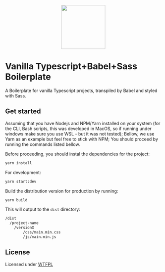   <div align="center">
    <img src="https://github.com/heldrida/vanilla-typescript-babel-sass-boilerplate/raw/master/static/images/logo.png?202007081552" width="142" height="auto"/>
  </div>

  # Vanilla Typescript+Babel+Sass Boilerplate
  
  A Boilerplate for vanilla Typescript projects, transpiled by Babel and styled with Sass.

  ## Get started

  Assuming that you have Nodejs and NPM/Yarn installed on your system (for the CLI, Bash scripts, this was developed in MacOS, so if running under windows make sure you use WSL - but it was not tested); Bellow, we use Yarn as an example but feel free to stick with NPM; You should proceed by running the commands listed bellow.

  Before proceeding, you should instal the dependencies for the project:

  ```bash
  yarn install
  ```

  For development:

  ```bash
  yarn start:dev
  ```

  Build the distribution version for production by running:

  ```bash
  yarn build
  ```

  This will output to the `dist` directory:

  ```txt
  /dist
    /project-name
      /versionX
          /css/main.min.css
          /js/main.min.js 
  ```

  ## License

  Licensed under [WTFPL](http://www.wtfpl.net/)